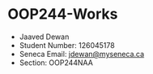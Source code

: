# OOP244-Works
- Jaaved Dewan
- Student Number: 126045178
- Seneca Email: jdewan@myseneca.ca
- Section: OOP244NAA
